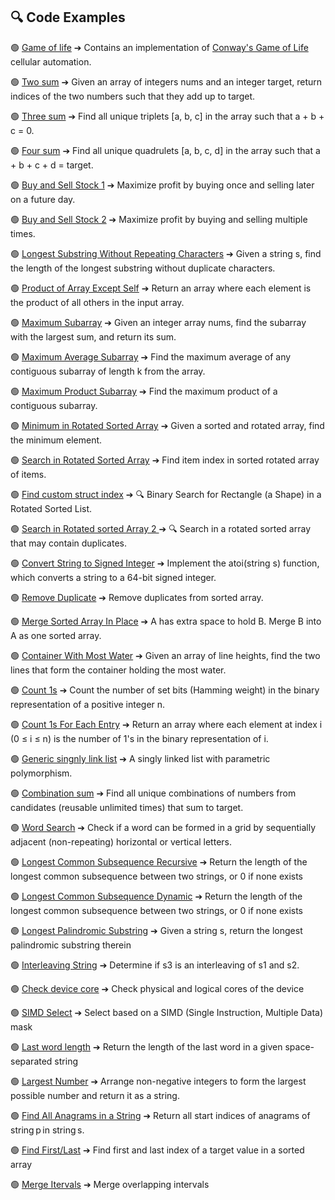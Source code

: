 ## 🔍 Code Examples

🟢 [Game of life](game_of_life.md) ➔
 Contains an implementation of [Conway's Game of Life](https://en.wikipedia.org/wiki/Conway%27s_Game_of_Life) cellular automation.

🟢 [Two sum](two_sum.md) ➔ Given an array of integers nums and an integer target, return indices of the two numbers such that they add up to target.

🟢 [Three sum](3sum.md) ➔ Find all unique triplets [a, b, c] in the array such that a + b + c = 0.

🟢 [Four sum](4sum.md) ➔ Find all unique quadrulets [a, b, c, d] in the array such that a + b + c + d = target.

🟢 [ Buy and Sell Stock 1](buy_and_sell_stock.md) ➔ Maximize profit by buying once and selling later on a future day.

🟢 [ Buy and Sell Stock 2](buy_and_sell_stock_2.md) ➔ Maximize profit by buying and selling multiple times.

🟢 [ Longest Substring Without Repeating Characters](longest_substr_no_char_repeats.md) ➔ Given a string s, find the length of the longest substring without duplicate characters.

🟢 [ Product of Array Except Self](product_of_array_except_self.md) ➔ Return an array where each element is the product of all others in the input array.

🟢 [ Maximum Subarray](max_sum_sub_array.md) ➔ Given an integer array nums, find the subarray with the largest sum, and return its sum.

🟢 [ Maximum Average Subarray](max_average_subarray.md) ➔ Find the maximum average of any contiguous subarray of length k from the array.

🟢 [ Maximum Product Subarray](max_subarray_product.md) ➔ Find the maximum product of a contiguous subarray.

🟢 [ Minimum in Rotated Sorted Array](min_in_sorted_rotated_arr.md) ➔ Given a sorted and rotated array, find the minimum element.

🟢 [ Search in Rotated Sorted Array](search_sorted_rotated_arr.md) ➔ Find item index in sorted rotated array of items.

  🟢 [ Find custom struct index](shapes.md) ➔ 🔍 Binary Search for Rectangle (a Shape) in a Rotated Sorted List.

  🟢 [ Search in Rotated sorted Array 2 ](search_sorted_rotated_duplicates.md) ➔ 🔍 Search in a rotated sorted array that may contain duplicates.

🟢 [ Convert String to Signed Integer](atoi.md) ➔ Implement the atoi(string s) function, which converts a string to a 64-bit signed integer.

🟢 [ Remove Duplicate](remove_duplicates_sorted_arr.md) ➔ Remove duplicates from sorted array.

🟢 [ Merge Sorted Array In Place](merge_shorted_arr_in_place.md) ➔ A has extra space to hold B. Merge B into A as one sorted array.

🟢 [ Container With Most Water](water_container_max_area.md) ➔ Given an array of line heights, find the two lines that form the container holding the most water.

🟢 [ Count 1s](num_ones.md) ➔ Count the number of set bits (Hamming weight) in the binary representation of a positive integer n.

🟢 [Count 1s For Each Entry](count_bits.md) ➔ Return an array where each element at index i (0 ≤ i ≤ n) is the number of 1's in the binary representation of i.

🟢 [Generic singnly link list](linkedlist.md) ➔ A singly linked list with parametric polymorphism.

🟢 [Combination sum](combination_sum.md) ➔ Find all unique combinations of numbers from candidates (reusable unlimited times) that sum to target.

🟢 [Word Search](wordsearch.md) ➔ Check if a word can be formed in a grid by sequentially adjacent (non-repeating) horizontal or vertical letters.

🟢 [Longest Common Subsequence Recursive](longest_common_subeq.md) ➔ Return the length of the longest common subsequence between two strings, or 0 if none exists

🟢 [Longest Common Subsequence Dynamic](longest_common_subeq_dyn.md) ➔ Return the length of the longest common subsequence between two strings, or 0 if none exists

🟢 [Longest Palindromic Substring](longest_palidromic_substr.md) ➔ Given a string s, return the longest palindromic substring therein

🟢 [Interleaving String](interleave_string.md) ➔ Determine if s3 is an interleaving of s1 and s2.

🟢 [Check device core](cores.md) ➔ Check physical and logical cores of the device

🟢 [SIMD Select](simd_select.md) ➔ Select based on a SIMD (Single Instruction, Multiple Data) mask

🟢 [Last word length](last_word_length.md) ➔ Return the length of the last word in a given space-separated string

🟢 [Largest Number](largest_number.md) ➔ Arrange non-negative integers to form the largest possible number and return it as a string.

🟢 [Find All Anagrams in a String](all_anagrams.md) ➔ Return all start indices of anagrams of string p in string s.

🟢 [Find First/Last](find_first_last.md) ➔ Find first and last index of a target value in a sorted array

🟢 [Merge Itervals](merge_intervals.md) ➔ Merge overlapping intervals